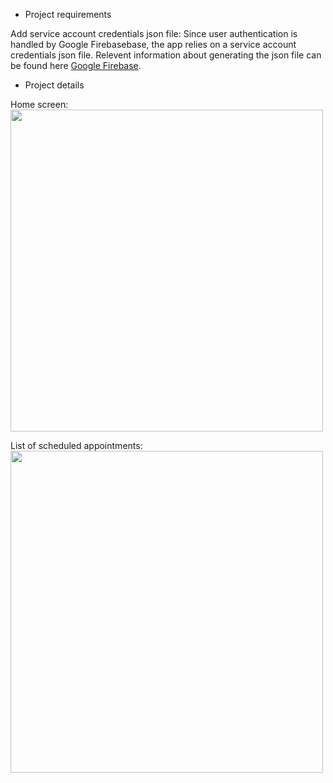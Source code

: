 - Project requirements

Add service account credentials json file:
    Since user authentication is handled by Google Firebasebase, the app relies on a service account credentials json file.
    Relevent information about generating the json file can be found here [Google Firebase](https://firebase.google.com/docs/cloud-messaging/auth-server#:~:text=To%20authenticate%20a%20service%20account,confirm%20by%20clicking%20Generate%20Key).

- Project details

Home screen:
<img src="https://github.com/RaySD03/CarWash/assets/113494325/e899f891-9987-4032-bd1b-efa4123ae026" width="500" height="515">



List of scheduled appointments:
<img src="https://github.com/RaySD03/CarWash/assets/113494325/cdb10699-4f06-4d98-89e3-59d7ae4ac851" width="500" height="515">
